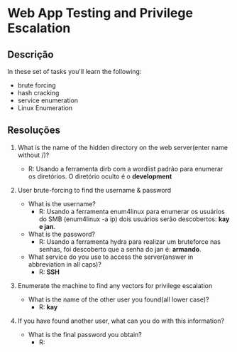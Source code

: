 # Web App Testing and Privilege Escalation

## Descrição
In these set of tasks you'll learn the following:
- brute forcing 
- hash cracking 
- service enumeration
- Linux Enumeration



## Resoluções

1. What is the name of the hidden directory on the web server(enter name without /)?
   - R: Usando a ferramenta dirb com a wordlist padrão para enumerar os diretórios. O diretório oculto é o **development**

2. User brute-forcing to find the username & password
   - What is the username?
     - R: Usando a ferramenta enum4linux para enumerar os usuários do SMB (enum4linux -a ip) dois usuários serão descobertos: **kay e jan**. 
   - What is the password? 
        - R: Usando a ferramenta hydra para realizar um bruteforce nas senhas, foi descoberto que a senha do jan é: **armando**.
    - What service do you use to access the server(answer in abbreviation in all caps)?
        - R: **SSH**

3. Enumerate the machine to find any vectors for privilege escalation
   - What is the name of the other user you found(all lower case)?
     - R: **kay**

4. If you have found another user, what can you do with this information?
   - What is the final password you obtain?
     - R: 


